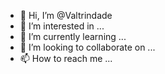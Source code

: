 - 👋 Hi, I’m @Valtrindade
- 👀 I’m interested in ...
- 🌱 I’m currently learning ...
- 💞️ I’m looking to collaborate on ...
- 📫 How to reach me ...

<!---
Valtrindade/Valtrindade is a ✨ special ✨ repository because its `README.md` (this file) appears on your GitHub profile.
You can click the Preview link to take a look at your changes.
--->

